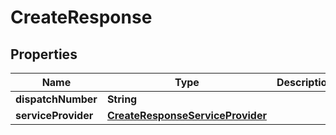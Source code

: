 

# CreateResponse


## Properties

| Name | Type | Description | Notes |
|------------ | ------------- | ------------- | -------------|
|**dispatchNumber** | **String** |  |  |
|**serviceProvider** | [**CreateResponseServiceProvider**](CreateResponseServiceProvider.md) |  |  [optional] |



